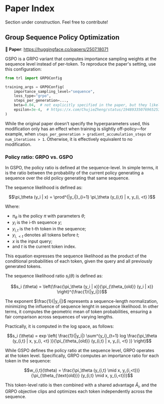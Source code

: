 # Paper Index

<Tip warning={true}>

Section under construction. Feel free to contribute!

</Tip>

## Group Sequence Policy Optimization

**📜 Paper**: https://huggingface.co/papers/2507.18071

GSPO is a GRPO variant that computes importance sampling weights at the sequence level instead of per-token. To reproduce the paper's setting, use this configuration:

```python
from trl import GRPOConfig

training_args = GRPOConfig(
    importance_sampling_level="sequence",
    loss_type="grpo",
    steps_per_generation=...,
    beta=0.04,  # not explicitly specified in the paper, but they likely used the same value as in the GRPO paper
    epsilon=3e-4,  # https://x.com/ChujieZheng/status/1948933507696525392
)
```

While the original paper doesn’t specify the hyperparameters used, this modification only has an effect when training is slightly off-policy—for example, when `steps_per_generation > gradient_accumulation_steps` or `num_iterations > 1`. Otherwise, it is effectively equivalent to no modification.

### Policy ratio: GRPO vs. GSPO

In GSPO, the policy ratio is defined at the sequence-level. In simple terms, it is the ratio between the probability of the current policy generating a sequence over the old policy generating that same sequence. 

The sequence likelihood is defined as:
```math
\pi_\theta (y_i | x) = \prod^{|y_i|}_{i=1} \pi_\theta (y_{i,t} | x, y_{i, <t} )
```
Where: 
- $\pi_\theta$ is the policy $\pi$ with parameters $\theta$; 
- $y_i$ is the i-th sequence $y$;  
- $y_{i,t}$ is the t-th token in the sequence;  
- $y_{i,<t}$ denotes all tokens before $t$;  
- $x$ is the input query; 
- and $t$ is the current token index. 

This equation expresses the sequence likelihood as the product of the conditional probabilities of each token, given the query and all previously generated tokens.

The sequence likelihood ratio $s_i (\theta)$ is defined as:

```math
s_i (\theta) = \left(\frac{\pi_\theta (y_i | x)}{\pi_{\theta_{old}} (y_i | x)} \right)^{\frac{1}{|y_i|}}
```

The exponent $\frac{1}{|y_i|}$ represents a sequence-length normalization, minimizing the influence of sequence lenght in sequence likelihood. In other terms, it computes the geometric mean of token probabilities, ensuring a fair comparison across sequences of varying lengths.

Practically, it is computed in the log space, as follows:

```math
s_i (\theta) = exp \left( \frac{1}{|y_i|} \sum^{y_i}_{t=1} log \frac{\pi_\theta (y_{i,t} | x, y_{i, <t} )}{\pi_{\theta_{old}} (y_{i,t} | x, y_{i, <t} )} \right)
```

While GSPO defines the policy ratio at the sequence level, GRPO operates at the token level. Specifically, GRPO computes an importance ratio for each token in the sequence:

```math
w_{i,t}(\theta) = \frac{\pi_\theta (y_{i,t} \mid x, y_{i,<t})}{\pi_{\theta_{\text{old}}} (y_{i,t} \mid x, y_{i,<t})}
```

This token-level ratio is then combined with a shared advantage $\hat{A}_i$, and the GRPO objective clips and optimizes each token independently across the sequence.

